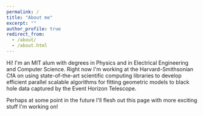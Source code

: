 ```yaml
---
permalink: /
title: "About me"
excerpt: ""
author_profile: true
redirect_from: 
  - /about/
  - /about.html
---
```

Hi! I'm an MIT alum with degrees in Physics and in Electrical Engineering and Computer Science. Right now I'm working at the Harvard-Smithsonian CfA on using state-of-the-art scientific computing libraries to develop efficient parallel scalable algorithms for fitting geometric models to black hole data captured by the Event Horizon Telescope.

Perhaps at some point in the future I'll flesh out this page with more exciting stuff I'm working on!